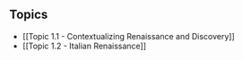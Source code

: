 ## Topics
- [[Topic 1.1 - Contextualizing Renaissance and Discovery]]
- [[Topic 1.2 - Italian Renaissance]]